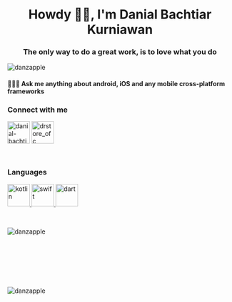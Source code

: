 <h1 align="center">Howdy 👋🏻, I'm Danial Bachtiar Kurniawan</h1>
<h3 align="center">The only way to do a great work, is to love what you do</h3>

<p align="left"> <img src="https://komarev.com/ghpvc/?username=danzapple" alt="danzapple" /> </p>

<h4 align="left">🤷🏻‍♂️ Ask me anything about android, iOS and any mobile cross-platform frameworks</h4>

<p align="left">
<h3 align="left">Connect with me</h3>
<a href="https://linkedin.com/in/danial-bachtiar-2b347a18a" target="blank"><img align="center" src="https://user-images.githubusercontent.com/2031493/109814543-36eb6300-7c61-11eb-8b2e-a510701309e7.png" alt="danial-bachtiar-2b347a18a" height="50" width="50" /></a>
<a href="https://instagram.com/drstore_ofc" target="blank"><img align="center" src="https://user-images.githubusercontent.com/2031493/109813457-f5a68380-7c5f-11eb-93e7-5ba13de0695e.png" alt="drstore_ofc" height="50" width="50" /></a>

</p>

<!-- ##### Follow me on 👉🏻 [![Twitter](https://img.shields.io/twitter/follow/budioktaviyans?label=Follow&style=social)](https://twitter.com/budioktaviyans) -->

<br />

<h3 align="left">Languages</h3>
<p align="left"> <a href="https://kotlinlang.org" target="_blank"> <img src="https://user-images.githubusercontent.com/2031493/109813042-626d4e00-7c5f-11eb-9d1e-35d6669ffe0d.png" alt="kotlin" height="50" width="50" /> </a> <a href="https://swift.org" target="_blank"> <img src="https://user-images.githubusercontent.com/2031493/109811200-16b9a500-7c5d-11eb-9a8f-c4019e87dac3.png" alt="swift" height="50" width="50" /> </a> <a href="https://dart.dev" target="_blank"> <img src="https://user-images.githubusercontent.com/2031493/109811270-2d5ffc00-7c5d-11eb-9704-bcf8b5e504cb.png" alt="dart" height="50" width="50" /> </a> </p>

<br/>

<p><img align="left" src="https://github-readme-stats.vercel.app/api/top-langs/?username=danzapple&layout=compact&theme=dracula&&hide_border=true" alt="danzapple" /></p>

<br/><br/><br/><br/><br/><br/><br/>

<p><img align="left" src="https://github-readme-stats.vercel.app/api?username=danzapple&show_icons=true&theme=dracula&&hide_border=true" alt="danzapple" /></p>
